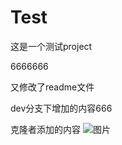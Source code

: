 # Test
这是一个测试project

6666666

又修改了readme文件

dev分支下增加的内容666

克隆者添加的内容
![图片](/blob/master/popo_2022-01-08%20%2014-08-17.jpg)
